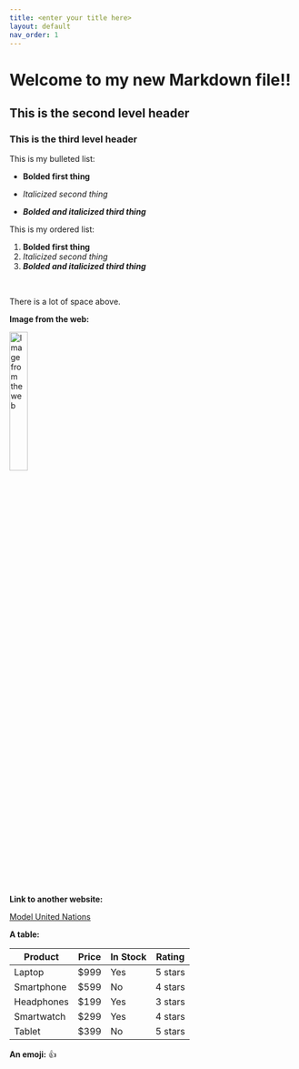 ```yaml
---
title: <enter your title here>
layout: default
nav_order: 1
---
```


# Welcome to my new Markdown file!!

## This is the second level header

### This is the third level header

This is my bulleted list:
- **Bolded first thing**
- *Italicized second thing*

- ***Bolded and italicized third thing***

This is my ordered list:
1. **Bolded first thing**
2. *Italicized second thing*
3. ***Bolded and italicized third thing***

<br>
<be>

There is a lot of space above.

**Image from the web:**

<img src="https://d2zp5xs5cp8zlg.cloudfront.net/image-61785-800.jpg" alt="Image from the web" width="25%">

**Link to another website:**

[Model United Nations](https://www.un.org/en/mun)

**A table:**

| Product       | Price  | In Stock | Rating  |
|---------------|--------|----------|---------|
| Laptop        | $999   | Yes      | 5 stars  |
| Smartphone    | $599   | No       | 4 stars   |
| Headphones    | $199   | Yes      | 3 stars    |
| Smartwatch    | $299   | Yes      | 4 stars   |
| Tablet        | $399   | No       | 5 stars  |

**An emoji:**
:thumbsup:
